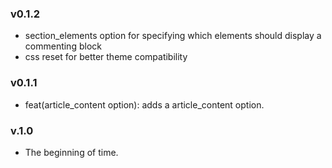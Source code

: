### v0.1.2

- section_elements option for specifying which elements should display a commenting block
- css reset for better theme compatibility

### v0.1.1

- feat(article_content option): adds a article_content option.

### v.1.0

- The beginning of time.
